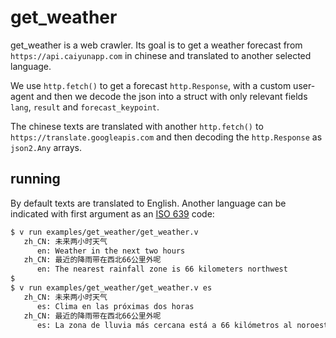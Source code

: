 # get_weather

get_weather is a web crawler. Its goal is to get a weather forecast from
`https://api.caiyunapp.com` in chinese and translated to another selected language.

We use `http.fetch()` to get a forecast `http.Response`, with a custom user-agent
and then we decode the json into a struct with only relevant fields `lang`,
`result` and `forecast_keypoint`.

The chinese texts are translated with another `http.fetch()` to
`https://translate.googleapis.com` and then decoding the `http.Response` as `json2.Any` arrays.

## running

By default texts are translated to English. Another language can be indicated
with first argument as an [ISO 639](https://en.wikipedia.org/wiki/List_of_ISO_639_language_codes) code:

```bash
$ v run examples/get_weather/get_weather.v
   zh_CN: 未来两小时天气
      en: Weather in the next two hours
   zh_CN: 最近的降雨带在西北66公里外呢
      en: The nearest rainfall zone is 66 kilometers northwest
$
$ v run examples/get_weather/get_weather.v es
   zh_CN: 未来两小时天气
      es: Clima en las próximas dos horas
   zh_CN: 最近的降雨带在西北66公里外呢
      es: La zona de lluvia más cercana está a 66 kilómetros al noroeste
```

